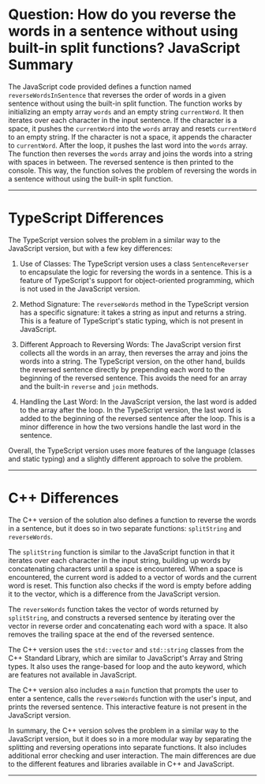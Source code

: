 # Question: How do you reverse the words in a sentence without using built-in split functions? JavaScript Summary

The JavaScript code provided defines a function named `reverseWordsInSentence` that reverses the order of words in a given sentence without using the built-in split function. The function works by initializing an empty array `words` and an empty string `currentWord`. It then iterates over each character in the input sentence. If the character is a space, it pushes the `currentWord` into the `words` array and resets `currentWord` to an empty string. If the character is not a space, it appends the character to `currentWord`. After the loop, it pushes the last word into the `words` array. The function then reverses the `words` array and joins the words into a string with spaces in between. The reversed sentence is then printed to the console. This way, the function solves the problem of reversing the words in a sentence without using the built-in split function.

---

# TypeScript Differences

The TypeScript version solves the problem in a similar way to the JavaScript version, but with a few key differences:

1. Use of Classes: The TypeScript version uses a class `SentenceReverser` to encapsulate the logic for reversing the words in a sentence. This is a feature of TypeScript's support for object-oriented programming, which is not used in the JavaScript version.

2. Method Signature: The `reverseWords` method in the TypeScript version has a specific signature: it takes a string as input and returns a string. This is a feature of TypeScript's static typing, which is not present in JavaScript.

3. Different Approach to Reversing Words: The JavaScript version first collects all the words in an array, then reverses the array and joins the words into a string. The TypeScript version, on the other hand, builds the reversed sentence directly by prepending each word to the beginning of the reversed sentence. This avoids the need for an array and the built-in `reverse` and `join` methods.

4. Handling the Last Word: In the JavaScript version, the last word is added to the array after the loop. In the TypeScript version, the last word is added to the beginning of the reversed sentence after the loop. This is a minor difference in how the two versions handle the last word in the sentence.

Overall, the TypeScript version uses more features of the language (classes and static typing) and a slightly different approach to solve the problem.

---

# C++ Differences

The C++ version of the solution also defines a function to reverse the words in a sentence, but it does so in two separate functions: `splitString` and `reverseWords`. 

The `splitString` function is similar to the JavaScript function in that it iterates over each character in the input string, building up words by concatenating characters until a space is encountered. When a space is encountered, the current word is added to a vector of words and the current word is reset. This function also checks if the word is empty before adding it to the vector, which is a difference from the JavaScript version.

The `reverseWords` function takes the vector of words returned by `splitString`, and constructs a reversed sentence by iterating over the vector in reverse order and concatenating each word with a space. It also removes the trailing space at the end of the reversed sentence.

The C++ version uses the `std::vector` and `std::string` classes from the C++ Standard Library, which are similar to JavaScript's Array and String types. It also uses the range-based for loop and the auto keyword, which are features not available in JavaScript.

The C++ version also includes a `main` function that prompts the user to enter a sentence, calls the `reverseWords` function with the user's input, and prints the reversed sentence. This interactive feature is not present in the JavaScript version.

In summary, the C++ version solves the problem in a similar way to the JavaScript version, but it does so in a more modular way by separating the splitting and reversing operations into separate functions. It also includes additional error checking and user interaction. The main differences are due to the different features and libraries available in C++ and JavaScript.

---

